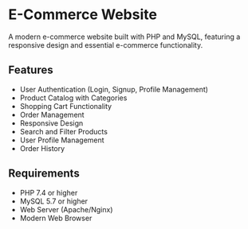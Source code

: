 # E-Commerce Website

A modern e-commerce website built with PHP and MySQL, featuring a responsive design and essential e-commerce functionality.

## Features

- User Authentication (Login, Signup, Profile Management)
- Product Catalog with Categories
- Shopping Cart Functionality
- Order Management
- Responsive Design
- Search and Filter Products
- User Profile Management
- Order History

## Requirements

- PHP 7.4 or higher
- MySQL 5.7 or higher
- Web Server (Apache/Nginx)
- Modern Web Browser
